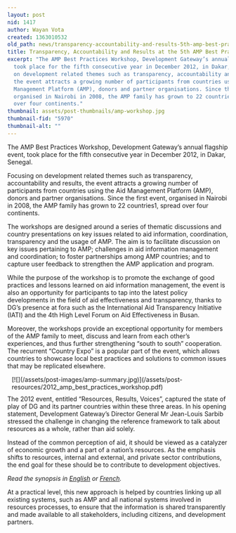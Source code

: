 ```yaml
---
layout: post
nid: 1417
author: Wayan Vota
created: 1363010532
old_path: news/transparency-accountability-and-results-5th-amp-best-practices-workshop
title: Transparency, Accountability and Results at the 5th AMP Best Practices Workshop
excerpt: "The AMP Best Practices Workshop, Development Gateway’s annual flagship event,
  took place for the fifth consecutive year in December 2012, in Dakar, Senegal. \r\n\r\nFocusing
  on development related themes such as transparency, accountability and results,
  the event attracts a growing number of participants from countries using the Aid
  Management Platform (AMP), donors and partner organisations. Since the first event,
  organised in Nairobi in 2008, the AMP family has grown to 22 countries1, spread
  over four continents."
thumbnail: assets/post-thumbnails/amp-workshop.jpg
thumbnail-fid: "5970"
thumbnail-alt: ""
---
```


The AMP Best Practices Workshop, Development Gateway’s annual flagship event, took place for the fifth consecutive year in December 2012, in Dakar, Senegal.

Focusing on development related themes such as transparency, accountability and results, the event attracts a growing number of participants from countries using the Aid Management Platform (AMP), donors and partner organisations. Since the first event, organised in Nairobi in 2008, the AMP family has grown to 22 countries1, spread over four continents.

The workshops are designed around a series of thematic discussions and country presentations on key issues related to aid information, coordination, transparency and the usage of AMP. The aim is to facilitate discussion on key issues pertaining to AMP; challenges in aid information management and coordination; to foster partnerships among AMP countries; and to capture user feedback to strengthen the AMP application and program.

While the purpose of the workshop is to promote the exchange of good practices and lessons learned on aid information management, the event is also an opportunity for participants to tap into the latest policy developments in the field of aid effectiveness and transparency, thanks to DG’s presence at fora such as the International Aid Transparency Initiative (IATI) and the 4th High Level Forum on Aid Effectiveness in Busan.

Moreover, the workshops provide an exceptional opportunity for members of the AMP family to meet, discuss and learn from each other’s experiences, and thus further strengthening “south to south” cooperation. The recurrent “Country Expo” is a popular part of the event, which allows countries to showcase local best practices and solutions to common issues that may be replicated elsewhere.

<div style="float:right;margin-left:10px;margin-bottom:10px;">[![](/assets/post-images/amp-summary.jpg)](/assets/post-resources/2012_amp_best_practices_workshop.pdf)</div>

The 2012 event, entitled “Resources, Results, Voices”, captured the state of play of DG and its partner countries within these three areas. In his opening statement, Development Gateway’s Director General Mr Jean-Louis Sarbib stressed the challenge in changing the reference framework to talk about resources as a whole, rather than aid solely.

Instead of the common perception of aid, it should be viewed as a catalyzer of economic growth and a part of a nation’s resources. As the emphasis shifts to resources, internal and external, and private sector contributions, the end goal for these should be to contribute to development objectives.

*Read the synopsis in [English](/assets/post-resources/2012_amp_best_practices_workshop.pdf) or [French](/assets/post-resources/2012_amp_best_practices_workshop_fr.pdf).*

At a practical level, this new approach is helped by countries linking up all existing systems, such as AMP and all national systems involved in resources processes, to ensure that the information is shared transparently and made available to all stakeholders, including citizens, and development partners.


